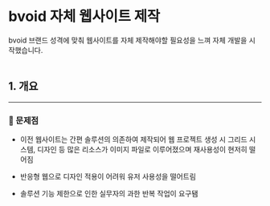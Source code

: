 # bvoid 자체 웹사이트 제작

bvoid 브랜드 성격에 맞춰 웹사이트를 자체 제작해야할 필요성을 느껴 자체 개발을 시작했습니다.
<br>
<br>

## 1. 개요

---

### 🚫 문제점

- 이전 웹사이트는 간편 솔루션의 의존하여 제작되어 웹 프로젝트 생성 시 그리드 시스템, 디자인 등 많은 리소스가 이미지 파일로 이루어졌으며 재사용성이 현저히 떨어짐
  <br>

- 반응형 웹으로 디자인 적용이 어려워 유저 사용성을 떨어트림
  <br>
- 솔루션 기능 제한으로 인한 실무자의 과한 반복 작업이 요구됌
